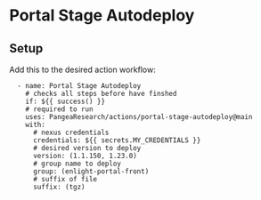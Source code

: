 # Portal Stage Autodeploy

## Setup

Add this to the desired action workflow: 

      - name: Portal Stage Autodeploy
        # checks all steps before have finshed
        if: ${{ success() }}
        # required to run
        uses: PangeaResearch/actions/portal-stage-autodeploy@main
        with:
          # nexus credentials
          credentials: ${{ secrets.MY_CREDENTIALS }}
          # desired version to deploy
          version: (1.1.150, 1.23.0)
          # group name to deploy
          group: (enlight-portal-front)
          # suffix of file
          suffix: (tgz)